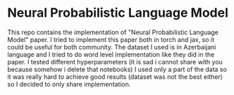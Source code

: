 # Neural Probabilistic Language Model
This repo contains the implementation of "Neural Probabilistic Language Model" paper. I tried to implement this paper both in torch and jax, so it could be useful for both community. 
The dataset I used is in Azerbaijani language and I tried to do word level implementation like they did in the paper. I tested different hyperparameters (it is sad i cannot share with you because somehow i delete that notebooks)
I used only a part of the data so it was really hard to achieve good results (dataset was not the best either) so I decided to only share implementation.
